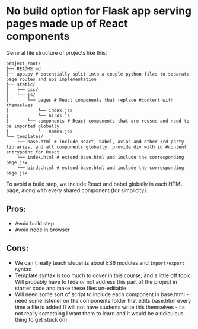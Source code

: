 # No build option for Flask app serving pages made up of React components

General file structure of projects like this:

```
project_root/
├── README.md
├── app.py # potentially split into a couple python files to separate page routes and api implementation
├── static/
│   ├── css/
│   └── js/
│       └── pages # React components that replace #content with themselves
|           └── index.jsx
|           └── birds.js
|       └── components # React components that are reused and need to be imported globally
|           └── names.jsx
└── templates/
    └── base.html # include React, babel, axios and other 3rd party libraries, and all components globally, provide div with id #content entrypoint for React
    └── index.html # extend base.html and include the corresponding page.jsx
    └── birds.html # extend base.html and include the corresponding page.jsx
```

To avoid a build step, we include React and babel globally in each HTML page, along with every shared component (for simplicity).

## Pros:

- Avoid build step
- Avoid node in browser

## Cons:

- We can't really teach students about ES6 modules and `import/export` syntax
- Template syntax is too much to cover in this course, and a little off topic. Will probably have to hide
  or not address this part of the project in starter code and make these files un-editable
- Will need some sort of script to include each component in base.html - need some listener on the
  components folder that edits base.html every time a file is added
  (I will not have students write this themselves - its not really something I want them to
  learn and it would be a ridiculous thing to get stuck on)
